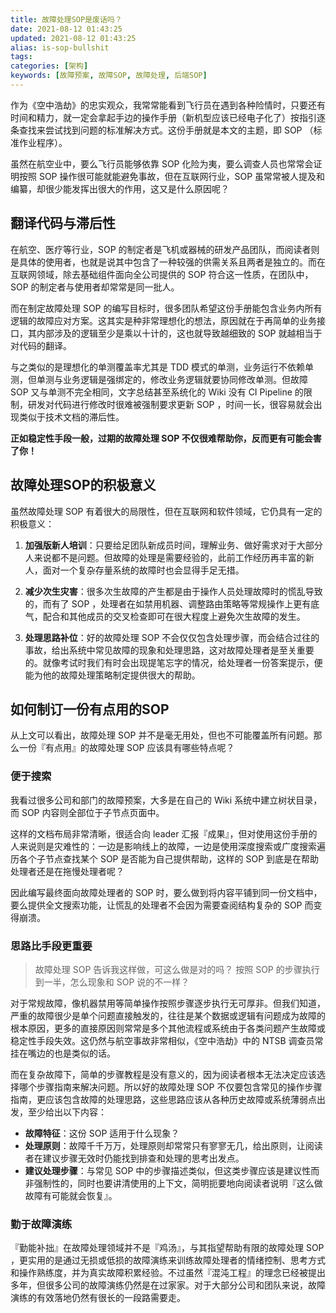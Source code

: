 ```yaml
---
title: 故障处理SOP是废话吗？
date: 2021-08-12 01:43:25
updated: 2021-08-12 01:43:25
alias: is-sop-bullshit
tags:
categories: [架构]
keywords: [故障预案, 故障SOP, 故障处理, 后端SOP]
---
```

作为《空中浩劫》的忠实观众，我常常能看到飞行员在遇到各种险情时，只要还有时间和精力，就一定会拿起手边的操作手册（新机型应该已经电子化了）按指引逐条查找来尝试找到问题的标准解决方式。这份手册就是本文的主题，即 SOP （标准作业程序）。

虽然在航空业中，要么飞行员能够依靠 SOP 化险为夷，要么调查人员也常常会证明按照 SOP 操作很可能就能避免事故，但在互联网行业，SOP 虽常常被人提及和编纂，却很少能发挥出很大的作用，这又是什么原因呢？<!--more-->

## 翻译代码与滞后性

在航空、医疗等行业，SOP 的制定者是飞机或器械的研发产品团队，而阅读者则是具体的使用者，也就是说其中包含了一种较强的供需关系且两者是独立的。而在互联网领域，除去基础组件面向全公司提供的 SOP 符合这一性质，在团队中， SOP 的制定者与使用者却常常是同一批人。

而在制定故障处理 SOP 的编写目标时，很多团队希望这份手册能包含业务内所有逻辑的故障应对方案。这其实是种非常理想化的想法，原因就在于再简单的业务接口，其内部涉及的逻辑至少是乘以十计的，这也就导致越细致的 SOP 就越相当于对代码的翻译。

与之类似的是理想化的单测覆盖率尤其是 TDD 模式的单测，业务运行不依赖单测，但单测与业务逻辑是强绑定的，修改业务逻辑就要协同修改单测。但故障 SOP 又与单测不完全相同，文字总结甚至系统化的 Wiki 没有 CI Pipeline 的限制，研发对代码进行修改时很难被强制要求更新 SOP ，时间一长，很容易就会出现类似于技术文档的滞后性。

**正如稳定性手段一般，过期的故障处理 SOP 不仅很难帮助你，反而更有可能会害了你！**

## 故障处理SOP的积极意义

虽然故障处理 SOP 有着很大的局限性，但在互联网和软件领域，它仍具有一定的积极意义：

1. **加强版新人培训**：只要给足团队新成员时间，理解业务、做好需求对于大部分人来说都不是问题。但故障的处理是需要经验的，此前工作经历再丰富的新人，面对一个复杂存量系统的故障时也会显得手足无措。

2. **减少次生灾害**：很多次生故障的产生都是由于操作人员处理故障时的慌乱导致的，而有了 SOP ，处理者在如禁用机器、调整路由策略等常规操作上更有底气，配合和其他成员的交叉检查即可在很大程度上避免次生故障的发生。

3. **处理思路补位**：好的故障处理 SOP 不会仅仅包含处理步骤，而会结合过往的事故，给出系统中常见故障的现象和处理思路，这对故障处理者是至关重要的。就像考试时我们有时会出现提笔忘字的情况，给处理者一份答案提示，便能为他的故障处理策略制定提供很大的帮助。

## 如何制订一份有点用的SOP

从上文可以看出，故障处理 SOP 并不是毫无用处，但也不可能覆盖所有问题。那么一份『有点用』的故障处理 SOP 应该具有哪些特点呢？

### 便于搜索

我看过很多公司和部门的故障预案，大多是在自己的 Wiki 系统中建立树状目录，而 SOP 内容则全部位于子节点页面中。

这样的文档布局非常清晰，很适合向 leader 汇报『成果』，但对使用这份手册的人来说则是灾难性的：一边是影响线上的故障，一边是使用深度搜索或广度搜索遍历各个子节点查找某个 SOP 是否能为自己提供帮助，这样的 SOP 到底是在帮助处理者还是在拖慢处理者呢？

因此编写最终面向故障处理者的 SOP 时，要么做到将内容平铺到同一份文档中，要么提供全文搜索功能，让慌乱的处理者不会因为需要查阅结构复杂的 SOP 而变得崩溃。

### 思路比手段更重要

> 故障处理 SOP 告诉我这样做，可这么做是对的吗？
> 按照 SOP 的步骤执行到一半，怎么现象和 SOP 说的不一样？

对于常规故障，像机器禁用等简单操作按照步骤逐步执行无可厚非。但我们知道，严重的故障很少是单个问题直接触发的，往往是某个数据或逻辑有问题成为故障的根本原因，更多的直接原因则常常是多个其他流程或系统由于各类问题产生故障或稳定性手段失效。这仍然与航空事故非常相似，《空中浩劫》中的 NTSB 调查员常挂在嘴边的也是类似的话。

而在复杂故障下，简单的步骤教程是没有意义的，因为阅读者根本无法决定应该选择哪个步骤指南来解决问题。所以好的故障处理 SOP 不仅要包含常见的操作步骤指南，更应该包含故障的处理思路，这些思路应该从各种历史故障或系统薄弱点出发，至少给出以下内容：

- **故障特征**：这份 SOP 适用于什么现象？
- **处理原则**：故障千千万万，处理原则却常常只有寥寥无几，给出原则，让阅读者在建议步骤无效时仍能找到排查和处理的思考出发点。
- **建议处理步骤**：与常见 SOP 中的步骤描述类似，但这类步骤应该是建议性而非强制性的，同时也要讲清使用的上下文，简明扼要地向阅读者说明『这么做故障有可能就会恢复』。

### 勤于故障演练

『勤能补拙』在故障处理领域并不是『鸡汤』，与其指望帮助有限的故障处理 SOP ，更实用的是通过无损或低损的故障演练来训练故障处理者的情绪控制、思考方式和操作熟练度，并为真实故障积累经验。不过虽然『混沌工程』的理念已经被提出多年，但很多公司的故障演练仍然是在过家家。对于大部分公司和团队来说，故障演练的有效落地仍然有很长的一段路需要走。
